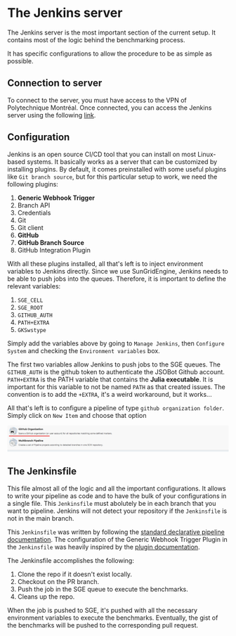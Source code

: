 # The Jenkins server

The Jenkins server is the most important section of the current setup. It contains most of the logic behind the benchmarking process.

It has specific configurations to allow the procedure to be as simple as possible.


## Connection to server

To connect to the server, you must have access to the VPN of Polytechnique Montréal. Once connected, you can access the Jenkins server using the following [link](http://frontal22.recherche.polymtl.ca:8080).

## Configuration

Jenkins is an open source CI/CD tool that you can install on most Linux-based systems. It basically works as a server that can be customized by installing plugins. By default, it comes preinstalled with some useful plugins like `Git branch source`, but for this particular setup to work, we need the following plugins:

1. **Generic Webhook Trigger**
2. Branch API
3. Credentials
4. Git
5. Git client
6. **GitHub**
7. **GitHub Branch Source**
8. GitHub Integration Plugin

With all these plugins installed, all that's left is to inject environment variables to Jenkins directly. Since we use SunGridEngine, Jenkins needs to be able to push jobs into the queues. Therefore, it is important to define the relevant variables:

1. `SGE_CELL`
2. `SGE_ROOT` 
3. `GITHUB_AUTH`
4. `PATH+EXTRA`
5. `GKSwstype`

Simply add the variables above by going to `Manage Jenkins`, then `Configure System` and checking the `Environment variables` box.

The first two variables allow Jenkins to push jobs to the SGE queues. The `GITHUB_AUTH` is the github token to authenticate the JSOBot Github account. `PATH+EXTRA` is the PATH variable that contains the **Julia executable**. It is important for this variable to not be named `PATH` as that created issues. The convention is to add the `+EXTRA`, it's a weird workaround, but it works...

All that's left is to configure a pipeline of type `github organization folder`. Simply click on `New Item` and choose that option

<img src="./images/github_organization_folder.png">

## The Jenkinsfile

This file almost all of the logic and all the important configurations. It allows to write your pipeline as code and to have the bulk of your configurations in a single file. This `Jenkinsfile` must abolutely be in each branch that you want to pipeline. Jenkins will not detect your repository if the `Jenkinsfile` is not in the main branch.

This `Jenkinsfile` was written by following the [standard declarative pipeline documentation](https://www.jenkins.io/doc/book/pipeline/syntax/). The configuration of the Generic Webhook Trigger Plugin in the `Jenkinsfile` was heavily inspired by the [plugin documentation](https://github.com/jenkinsci/generic-webhook-trigger-plugin).

The Jenkinsfile accomplishes the following:

1. Clone the repo if it doesn't exist locally.
2. Checkout on the PR branch.
3. Push the job in the SGE queue to execute the benchmarks. 
4. Cleans up the repo. 

When the job is pushed to SGE, it's pushed with all the necessary environment variables to execute the benchmarks. Eventually, the gist of the benchmarks will be pushed to the corresponding pull request.

 
